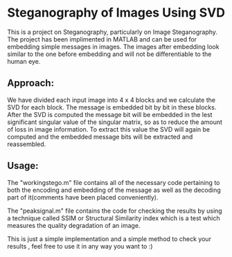 # Steganography of Images Using SVD 
 This is a project on Steganography, particularly on Image Steganography. The project has been implimented in MATLAB and can be used for embedding simple messages in images. The images after embedding look similar to the one before embedding and will not be differentiable to the human eye. 

## Approach:
We have divided each input image into 4 x 4 blocks and we calculate the SVD for each block.
The message is embedded bit by bit in these blocks. After the SVD is computed the message bit will be embedded in the lest significant singular value of the singular matrix, so as to reduce the amount of loss in image information. To extract this value the SVD will again be computed and the embedded message bits will be extracted and reassembled.
 
 ## Usage:
 
The "workingstego.m" file contains all of the necessary code pertaining to both the encoding and embedding of the message as well as the decoding part of it(comments have been placed conveniently).

The "peaksignal.m" file contains the code for checking the results by using a technique called SSIM or Structural Similarity index which is a test which measures the quality degradation of an image.

This is just a simple implementation and a simple method to check your results , feel free to use it in any way you want to :) 

 
